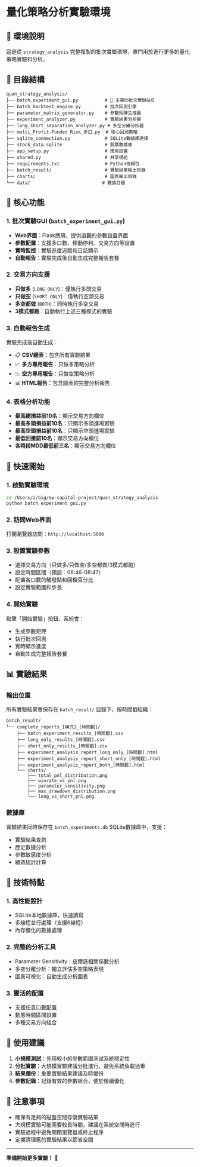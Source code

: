 # 量化策略分析實驗環境

## 🚀 環境說明

這是從 `strategy_analysis` 完整複製的批次實驗環境，專門用於進行更多的量化策略實驗和分析。

## 📁 目錄結構

```
quan_strategy_analysis/
├── batch_experiment_gui.py          # 🎯 主要的批次實驗GUI
├── batch_backtest_engine.py         # 批次回測引擎
├── parameter_matrix_generator.py    # 參數矩陣生成器
├── experiment_analyzer.py           # 實驗結果分析器
├── long_short_separation_analyzer.py # 多空分離分析器
├── multi_Profit-Funded Risk_多口.py  # 核心回測策略
├── sqlite_connection.py             # SQLite數據庫連接
├── stock_data.sqlite                # 股票數據庫
├── app_setup.py                     # 應用設置
├── shared.py                        # 共享模組
├── requirements.txt                 # Python依賴包
├── batch_result/                    # 實驗結果輸出目錄
├── charts/                          # 圖表輸出目錄
└── data/                           # 數據目錄
```

## 🎯 核心功能

### 1. 批次實驗GUI (`batch_experiment_gui.py`)
- **Web界面**：Flask應用，提供直觀的參數設置界面
- **參數配置**：支援多口數、移動停利、交易方向等設置
- **實時監控**：實驗進度追蹤和日誌顯示
- **自動報告**：實驗完成後自動生成完整報告套餐

### 2. 交易方向支援
- **只做多** (`LONG_ONLY`)：僅執行多頭交易
- **只做空** (`SHORT_ONLY`)：僅執行空頭交易  
- **多空都做** (`BOTH`)：同時執行多空交易
- **3模式都跑**：自動執行上述三種模式的實驗

### 3. 自動報告生成
實驗完成後自動生成：
- 📋 **CSV總表**：包含所有實驗結果
- 📈 **多方專用報告**：只做多策略分析
- 📉 **空方專用報告**：只做空策略分析
- 📊 **HTML報告**：包含圖表的完整分析報告

### 4. 表格分析功能
- **最高總損益前10名**：顯示交易方向欄位
- **最高多頭損益前10名**：只顯示多頭進場實驗
- **最高空頭損益前10名**：只顯示空頭進場實驗
- **最低回撤前10名**：顯示交易方向欄位
- **各時段MDD最低前三名**：顯示交易方向欄位

## 🚀 快速開始

### 1. 啟動實驗環境
```bash
cd /Users/z/big/my-capital-project/quan_strategy_analysis
python batch_experiment_gui.py
```

### 2. 訪問Web界面
打開瀏覽器訪問：`http://localhost:5000`

### 3. 設置實驗參數
- 選擇交易方向（只做多/只做空/多空都做/3模式都跑）
- 設定時間區間（預設：08:46-08:47）
- 配置各口數的觸發點和回檔百分比
- 設定實驗範圍和步長

### 4. 開始實驗
點擊「開始實驗」按鈕，系統會：
- 生成參數矩陣
- 執行批次回測
- 實時顯示進度
- 自動生成完整報告套餐

## 📊 實驗結果

### 輸出位置
所有實驗結果會保存在 `batch_result/` 目錄下，按時間戳組織：
```
batch_result/
└── complete_reports_[模式]_[時間戳]/
    ├── batch_experiment_results_[時間戳].csv
    ├── long_only_results_[時間戳].csv
    ├── short_only_results_[時間戳].csv
    ├── experiment_analysis_report_long_only_[時間戳].html
    ├── experiment_analysis_report_short_only_[時間戳].html
    ├── experiment_analysis_report_both_[時間戳].html
    └── charts/
        ├── total_pnl_distribution.png
        ├── winrate_vs_pnl.png
        ├── parameter_sensitivity.png
        ├── max_drawdown_distribution.png
        └── long_vs_short_pnl.png
```

### 數據庫
實驗結果同時保存在 `batch_experiments.db` SQLite數據庫中，支援：
- 實驗結果查詢
- 歷史數據分析
- 參數敏感度分析
- 績效統計計算

## 🔧 技術特點

### 1. 高性能設計
- SQLite本地數據庫，快速讀寫
- 多線程並行處理（支援6線程）
- 內存優化的數據處理

### 2. 完整的分析工具
- Parameter Sensitivity：皮爾遜相關係數分析
- 多空分離分析：獨立評估多空策略表現
- 圖表可視化：自動生成分析圖表

### 3. 靈活的配置
- 支援任意口數配置
- 動態時間區間設置
- 多種交易方向組合

## 🎯 使用建議

1. **小規模測試**：先用較小的參數範圍測試系統穩定性
2. **分批實驗**：大規模實驗建議分批進行，避免系統負載過重
3. **結果備份**：重要實驗結果建議及時備份
4. **參數記錄**：記錄有效的參數組合，便於後續優化

## 📝 注意事項

- 確保有足夠的磁盤空間存儲實驗結果
- 大規模實驗可能需要較長時間，建議在系統空閒時進行
- 實驗過程中避免關閉瀏覽器或終止程序
- 定期清理舊的實驗結果以節省空間

---

**準備開始更多實驗！** 🚀
